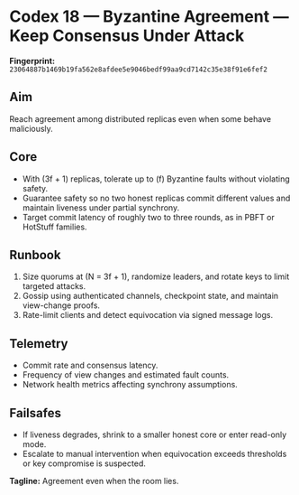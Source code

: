 # Codex 18 — Byzantine Agreement — Keep Consensus Under Attack

**Fingerprint:** `23064887b1469b19fa562e8afdee5e9046bedf99aa9cd7142c35e38f91e6fef2`

## Aim
Reach agreement among distributed replicas even when some behave maliciously.

## Core
- With \(3f + 1\) replicas, tolerate up to \(f\) Byzantine faults without violating safety.
- Guarantee safety so no two honest replicas commit different values and maintain liveness under partial synchrony.
- Target commit latency of roughly two to three rounds, as in PBFT or HotStuff families.

## Runbook
1. Size quorums at \(N = 3f + 1\), randomize leaders, and rotate keys to limit targeted attacks.
2. Gossip using authenticated channels, checkpoint state, and maintain view-change proofs.
3. Rate-limit clients and detect equivocation via signed message logs.

## Telemetry
- Commit rate and consensus latency.
- Frequency of view changes and estimated fault counts.
- Network health metrics affecting synchrony assumptions.

## Failsafes
- If liveness degrades, shrink to a smaller honest core or enter read-only mode.
- Escalate to manual intervention when equivocation exceeds thresholds or key compromise is suspected.

**Tagline:** Agreement even when the room lies.
